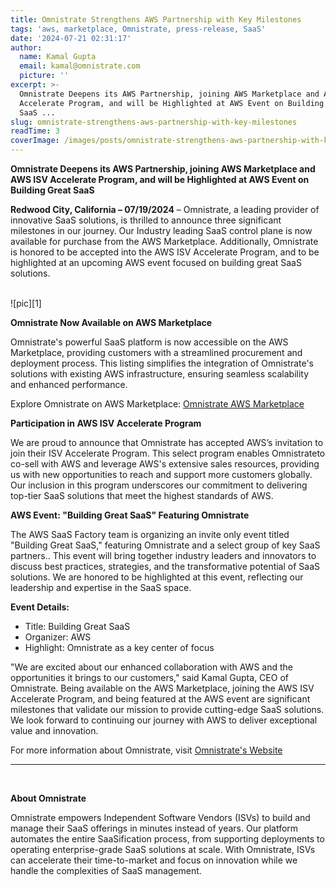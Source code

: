 ```yaml
---
title: Omnistrate Strengthens AWS Partnership with Key Milestones
tags: 'aws, marketplace, Omnistrate, press-release, SaaS'
date: '2024-07-21 02:31:17'
author:
  name: Kamal Gupta
  email: kamal@omnistrate.com
  picture: ''
excerpt: >-
  Omnistrate Deepens its AWS Partnership, joining AWS Marketplace and AWS ISV
  Accelerate Program, and will be Highlighted at AWS Event on Building Great
  SaaS ...
slug: omnistrate-strengthens-aws-partnership-with-key-milestones
readTime: 3
coverImage: /images/posts/omnistrate-strengthens-aws-partnership-with-key-milestones-1.jpg
---
```


**Omnistrate Deepens its AWS Partnership, joining AWS Marketplace and AWS ISV Accelerate Program, and will be Highlighted at AWS Event on Building Great SaaS**

**Redwood City, California – 07/19/2024** – Omnistrate, a leading provider of innovative SaaS solutions, is thrilled to announce three significant milestones in our journey. Our Industry leading SaaS control plane is now available for purchase from the AWS Marketplace.  Additionally, Omnistrate is honored to be accepted into the AWS ISV Accelerate Program, and to be highlighted at an upcoming AWS event focused on building great SaaS solutions.

<br>
![pic][1]

<br>

**Omnistrate Now Available on AWS Marketplace**

Omnistrate's powerful SaaS platform is now accessible on the AWS Marketplace, providing customers with a streamlined procurement and deployment process. This listing simplifies the integration of Omnistrate's solutions with existing AWS infrastructure, ensuring seamless scalability and enhanced performance.

Explore Omnistrate on AWS Marketplace: [Omnistrate AWS Marketplace][2]

**Participation in AWS ISV Accelerate Program**

We are proud to announce that Omnistrate has accepted AWS’s invitation to join their ISV Accelerate Program. This select program enables Omnistrateto co-sell with AWS and leverage AWS's extensive sales resources, providing us with new opportunities to reach and support more customers globally. Our inclusion in this program underscores our commitment to delivering top-tier SaaS solutions that meet the highest standards of AWS.

**AWS Event: "Building Great SaaS" Featuring Omnistrate**

The AWS SaaS Factory team is organizing an invite only event titled "Building Great SaaS," featuring Omnistrate and a select group of key SaaS partners.. This event will bring together industry leaders and innovators to discuss best practices, strategies, and the transformative potential of SaaS solutions. We are honored to be highlighted at this event, reflecting our leadership and expertise in the SaaS space.

**Event Details:**

- Title: Building Great SaaS
- Organizer: AWS
- Highlight: Omnistrate as a key center of focus

"We are excited about our enhanced collaboration with AWS and the opportunities it brings to our customers," said Kamal Gupta, CEO of Omnistrate. Being available on the AWS Marketplace, joining the AWS ISV Accelerate Program, and being featured at the AWS event are significant milestones that validate our mission to provide cutting-edge SaaS solutions. We look forward to continuing our journey with AWS to deliver exceptional value and innovation.

For more information about Omnistrate, visit [Omnistrate's Website][3]
 
  --------------------------------------------------------------------------------------------------------------------
<br>

**About Omnistrate**

Omnistrate empowers Independent Software Vendors (ISVs) to build and manage their SaaS offerings in minutes instead of years. Our platform automates the entire SaaSification process, from supporting deployments to operating enterprise-grade SaaS solutions at scale. With Omnistrate, ISVs can accelerate their time-to-market and focus on innovation while we handle the complexities of SaaS management.

  [1]: /images/posts/omnistrate-strengthens-aws-partnership-with-key-milestones-1.jpg
  [2]: https://aws.amazon.com/marketplace/pp/prodview-k3lqskdztrosc
  [3]: https://omnistrate.com
